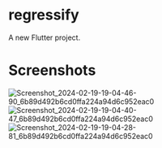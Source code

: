 # regressify

A new Flutter project.

# Screenshots
![Screenshot_2024-02-19-19-04-46-90_6b89d492b6cd0ffa224a94d6c952eac0](https://github.com/Muhtashim-Fuad/regressify/assets/93215661/c792bae1-5b18-49b2-bd9d-5509fdf578df)
![Screenshot_2024-02-19-19-04-40-47_6b89d492b6cd0ffa224a94d6c952eac0](https://github.com/Muhtashim-Fuad/regressify/assets/93215661/49e21f18-7533-4de2-8d78-1eaba9b85299)
![Screenshot_2024-02-19-19-04-28-81_6b89d492b6cd0ffa224a94d6c952eac0](https://github.com/Muhtashim-Fuad/regressify/assets/93215661/244c01d9-e484-4d1d-83f6-65c38e65d474)
